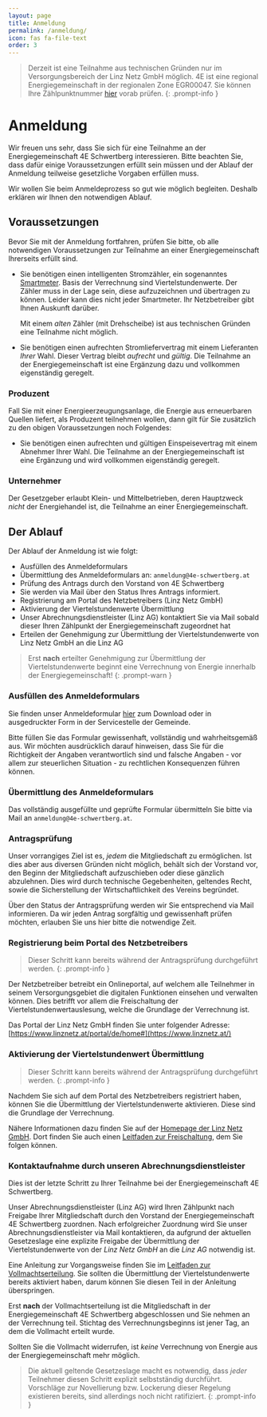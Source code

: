 ```yaml
---
layout: page
title: Anmeldung
permalink: /anmeldung/
icon: fas fa-file-text
order: 3
---
```


> Derzeit ist eine Teilnahme aus technischen Gründen nur im Versorgungsbereich der Linz Netz GmbH möglich. 4E ist eine regional Energiegemeinschaft in der regionalen Zone EGR00047. Sie können Ihre Zählpunktnummer [hier](https://services.linznetz.at/energiegemeinschaften/?nav=%2Fde%2Flinz_netz_website%2Fstrom%2Fmein_stromanschluss%2Ferzeugungsanlage_anschliessen%2Fauskunft_zum_versorgungsbereich%2Fauskunft_zum_versorgungsbereich.xhtml#) vorab prüfen.
{: .prompt-info }

# Anmeldung

Wir freuen uns sehr, dass Sie sich für eine Teilnahme an der Energiegemeinschaft 4E Schwertberg interessieren.
Bitte beachten Sie, dass dafür einige Voraussetzungen erfüllt sein müssen und der Ablauf der Anmeldung
teilweise gesetzliche Vorgaben erfüllen muss.

Wir wollen Sie beim Anmeldeprozess so gut wie möglich begleiten. Deshalb erklären wir Ihnen den notwendigen Ablauf.

## Voraussetzungen

Bevor Sie mit der Anmeldung fortfahren, prüfen Sie bitte, ob alle notwendigen Voraussetzungen zur Teilnahme an einer Energiegemeinschaft Ihrerseits erfüllt sind.

* Sie benötigen einen intelligenten Stromzähler, ein sogenanntes [Smartmeter][smartmeter]. Basis der Verrechnung sind Viertelstundenwerte.
  Der Zähler muss in der Lage sein, diese aufzuzeichnen und übertragen zu können. Leider kann dies nicht jeder Smartmeter. Ihr Netzbetreiber gibt Ihnen Auskunft darüber.
  
  Mit einem _alten_ Zähler (mit Drehscheibe) ist aus technischen Gründen eine Teilnahme nicht möglich.

* Sie benötigen einen aufrechten Stromliefervertrag mit einem Lieferanten _Ihrer_ Wahl. Dieser Vertrag bleibt _aufrecht_ und _gültig_.
  Die Teilnahme an der Energiegemeinschaft ist eine Ergänzung dazu und vollkommen eigenständig geregelt.

### Produzent

Fall Sie mit einer Energieerzeugungsanlage, die Energie aus erneuerbaren Quellen liefert, als Produzent
teilnehmen wollen, dann gilt für Sie zusätzlich zu den obigen Voraussetzungen noch Folgendes:

* Sie benötigen einen aufrechten und gültigen Einspeisevertrag mit einem Abnehmer Ihrer Wahl.
  Die Teilnahme an der Energiegemeinschaft ist eine Ergänzung und wird vollkommen eigenständig geregelt.

### Unternehmer

Der Gesetzgeber erlaubt Klein- und Mittelbetrieben, deren Hauptzweck _nicht_ der Energiehandel ist,
die Teilnahme an einer Energiegemeinschaft.

[smartmeter]: https://www.e-control.at/konsumenten/smart-meter

## Der Ablauf

Der Ablauf der Anmeldung ist wie folgt:

* Ausfüllen des Anmeldeformulars
* Übermittlung des Anmeldeformulars an: `anmeldung@4e-schwertberg.at`
* Prüfung des Antrags durch den Vorstand von 4E Schwertberg
* Sie werden via Mail über den Status Ihres Antrags informiert.
* Registrierung am Portal des Netzbetreibers (Linz Netz GmbH)
* Aktivierung der Viertelstundenwerte Übermittlung
* Unser Abrechnungsdienstleister (Linz AG) kontaktiert Sie via Mail sobald dieser Ihren Zählpunkt der Energiegemeinschaft zugeordnet hat
* Erteilen der Genehmigung zur Übermittlung der Viertelstundenwerte von Linz Netz GmbH an die Linz AG

> Erst **nach** erteilter Genehmigung zur Übermittlung der Viertelstundenwerte beginnt eine
Verrechnung von Energie innerhalb der Energiegemeinschaft!
{: .prompt-warn }

### Ausfüllen des Anmeldeformulars

Sie finden unser Anmeldeformular [hier](/assets/docs/Aufnahmeantrag_zum_Verein.pdf) zum Download oder in 
ausgedruckter Form in der Servicestelle der Gemeinde.

Bitte füllen Sie das Formular gewissenhaft, vollständig und wahrheitsgemäß aus. Wir möchten ausdrücklich darauf
hinweisen, dass Sie für die Richtigkeit der Angaben verantwortlich sind und
falsche Angaben - vor allem zur steuerlichen Situation - zu rechtlichen Konsequenzen führen können.

### Übermittlung des Anmeldeformulars

Das vollständig ausgefüllte und geprüfte Formular übermitteln Sie bitte via Mail an `anmeldung@4e-schwertberg.at`.

### Antragsprüfung

Unser vorrangiges Ziel ist es, _jedem_ die Mitgliedschaft zu ermöglichen. Ist dies aber aus
diversen Gründen nicht möglich, behält sich der Vorstand vor, den Beginn der Mitgliedschaft
aufzuschieben oder diese gänzlich abzulehnen. Dies wird durch technische Gegebenheiten, geltendes
Recht, sowie die Sicherstellung der Wirtschaftlichkeit des Vereins begründet.

Über den Status der Antragsprüfung werden wir Sie entsprechend via Mail informieren. Da wir jeden Antrag
sorgfältig und gewissenhaft prüfen möchten, erlauben Sie uns hier bitte die notwendige Zeit.

### Registrierung beim Portal des Netzbetreibers

> Dieser Schritt kann bereits während der Antragsprüfung durchgeführt werden.
{: .prompt-info }

Der Netzbetreiber betreibt ein Onlineportal, auf welchem alle Teilnehmer in seinem Versorgungsgebiet
die digitalen Funktionen einsehen und verwalten können. Dies betrifft vor allem die Freischaltung der
Viertelstundenwertauslesung, welche die Grundlage der Verrechnung ist.

Das Portal der Linz Netz GmbH finden Sie unter folgender Adresse: [https://www.linznetz.at/portal/de/home#](https://www.linznetz.at/)


### Aktivierung der Viertelstundenwert Übermittlung

> Dieser Schritt kann bereits während der Antragsprüfung durchgeführt werden.
{: .prompt-info }

Nachdem Sie sich auf dem Portal des Netzbetreibers registriert haben, können Sie die Übermittlung der
Viertelstundenwerte aktivieren. Diese sind die Grundlage der Verrechnung.

Nähere Informationen dazu finden Sie auf der [Homepage der Linz Netz GmbH][linznetz].
Dort finden Sie auch einen [Leitfaden zur Freischaltung][linznetz-leitfaden], dem Sie folgen können.

[linznetz]: https://www.linznetz.at/portal/de/home/online_services/serviceportal/verbrauchsdateninformation_1/verbrauchsdateninformation.html#
[linznetz-leitfaden]: https://www.linznetz.at/media/linz_netz_website/netz_dokumente/leitfaden-vdi.pdf
### Kontaktaufnahme durch unseren Abrechnungsdienstleister

Dies ist der letzte Schritt zu Ihrer Teilnahme bei der Energiegemeinschaft 4E Schwertberg.

Unser Abrechnungsdienstleister (Linz AG) wird Ihren Zählpunkt nach Freigabe Ihrer Mitgliedschaft durch den 
Vorstand der Energiegemeinschaft 4E Schwertberg zuordnen. Nach erfolgreicher Zuordnung wird Sie unser 
Abrechnungsdienstleister via Mail kontaktieren, da aufgrund der aktuellen Gesetzeslage eine explizite Freigabe
der Übermittlung der Viertelstundenwerte von der _Linz Netz GmbH_ an die _Linz AG_ notwendig ist.

Eine Anleitung zur Vorgangsweise finden Sie im [Leitfaden zur Vollmachtserteilung](https://www.linznetz.at//media/linz_netz_website/netz_dokumente/leitfaden-ccm.pdf).
Sie sollten die Übermittlung der
Viertelstundenwerte bereits aktiviert haben, darum können Sie diesen Teil in der Anleitung überspringen.

Erst **nach** der Vollmachtserteilung ist die Mitgliedschaft in der Energiegemeinschaft 4E Schwertberg
abgeschlossen und Sie nehmen an der Verrechnung teil. Stichtag des Verrechnungsbeginns ist jener Tag, an dem die
Vollmacht erteilt wurde.

Sollten Sie die Vollmacht widerrufen, ist _keine_ Verrechnung von Energie aus der Energiegemeinschaft mehr
möglich.

> Die aktuell geltende Gesetzeslage macht es notwendig, dass _jeder_ Teilnehmer diesen Schritt explizit 
selbstständig durchführt.
Vorschläge zur Novellierung bzw. Lockerung dieser Regelung existieren bereits, sind allerdings noch
nicht ratifiziert.
{: .prompt-info }